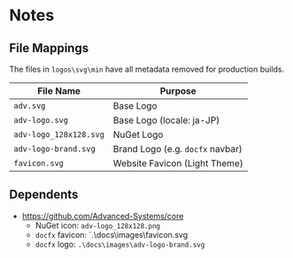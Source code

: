 # Notes

## File Mappings

The files in `logos\svg\min` have all metadata removed for production builds.

| File Name                           | Purpose                                |
|-------------------------------------|----------------------------------------|
| `adv.svg`                           | Base Logo                              |
| `adv-logo.svg`                      | Base Logo (locale: ja-JP)              |
| `adv-logo_128x128.svg`              | NuGet Logo                             |
| `adv-logo-brand.svg`                | Brand Logo (e.g. `docfx` navbar)       |
| `favicon.svg`                       | Website Favicon (Light Theme)          |

## Dependents

- https://github.com/Advanced-Systems/core
  - NuGet icon: `adv-logo_128x128.png`
  - `docfx` favicon: `.\docs\images\favicon.svg
  - `docfx` logo: `.\docs\images\adv-logo-brand.svg`
